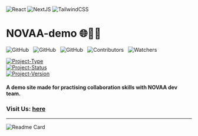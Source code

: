 ## <!--  -->

![React](https://img.shields.io/badge/-react-000?style=for-the-badge&logo=react)
![NextJS](https://img.shields.io/badge/-next.js-000?style=for-the-badge&logo=next.js)
![TailwindCSS](https://img.shields.io/badge/-tailwindcss-000?style=for-the-badge&logo=tailwindcss)

# NOVAA-demo 🌐🧑‍💻

![GitHub](https://img.shields.io/github/forks/anuja-rahul/novaa-demo?style=for-the-badge&logo=github)
&nbsp;
![GitHub](https://img.shields.io/github/license/anuja-rahul/novaa-demo?style=for-the-badge&logo=github)
&nbsp;
![GitHub](https://img.shields.io/github/stars/anuja-rahul/novaa-demo?style=for-the-badge&logo=github)
&nbsp;
![Contributors](https://img.shields.io/github/contributors/anuja-rahul/novaa-demo?style=for-the-badge&logo=github)
&nbsp;
![Watchers](https://img.shields.io/github/watchers/anuja-rahul/novaa-demo?style=for-the-badge&logo=github)

[![Project-Type](https://img.shields.io/badge/Project%20type-Frontend-darkblue.svg)](https://github.com/anuja-rahul/novaa-demo)
&nbsp;  
[![Project-Status](https://img.shields.io/badge/Project%20Status-working_on_basic_ui-yellow.svg)](https://github.com/anuja-rahul/novaa-demo)
&nbsp;  
[![Project-Version](https://img.shields.io/badge/Version-v0.1-green.svg)](https://github.com/anuja-rahul/shop-nextjs)

#### A demo site made for practising collaboration skills with NOVAA dev team.

### Visit Us: [here](/)

---

![Readme Card](https://github-readme-stats.vercel.app/api/pin/?username=anuja-rahul&repo=novaa-demo&theme=nightowl)
